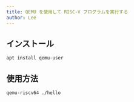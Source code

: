 ```yaml
---
title: QEMU を使用して RISC-V プログラムを実行する
author: Lee
---
```


## インストール

```bash
apt install qemu-user
```

## 使用方法

```bash
qemu-riscv64 ./hello
```
